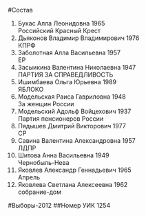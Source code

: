 #Состав
1. Букас Алла Леонидовна 1965   
    Российский Красный Крест
2. Дьяконов Владимир Владимирович 1976   
    КПРФ
3. Заболотная Алла Васильевна 1957   
    ЕР
4. Засыикина Валентина Николаевна 1947   
    ПАРТИЯ ЗА СПРАВЕДЛИВОСТЬ
5. Ишимбаева Ольга Юрьевна 1989   
    ЯБЛОКО
6. Модельская Раиса Гавриловна 1948   
    За женщин России
7. Модельский Адольф Войцехович 1937   
    Партия пенсионеров России
8. Пядышев Дмитрий Викторович 1977   
    СР
9. Савина Валентина Александровна 1957   
    ЛДПР
10. Шитова Анна Васильевна 1949   
    Чернобыль-Нева
11. Яковлев Александр Геннадьевич 1965   
    Апрель
12. Яковлева Светлана Алексеевна 1962   
    собрание-дом

#Выборы-2012
##Номер УИК
1254